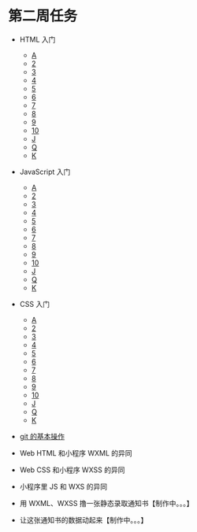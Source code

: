 # 第二周任务

- HTML 入门
	- [A](https://github.com/joephon/open-lession/blob/master/HTML/block/A.md)
	- [2](https://github.com/joephon/open-lession/blob/master/HTML/block/2.md)
	- [3](https://github.com/joephon/open-lession/blob/master/HTML/block/3.md)
	- [4](https://github.com/joephon/open-lession/blob/master/HTML/block/4.md)
	- [5](https://github.com/joephon/open-lession/blob/master/HTML/block/5.md)
	- [6](https://github.com/joephon/open-lession/blob/master/HTML/block/6.md)
	- [7](https://github.com/joephon/open-lession/blob/master/HTML/block/7.md)
	- [8](https://github.com/joephon/open-lession/blob/master/HTML/block/8.md)
	- [9](https://github.com/joephon/open-lession/blob/master/HTML/block/9.md)
	- [10](https://github.com/joephon/open-lession/blob/master/HTML/block/10.md)
	- [J](https://github.com/joephon/open-lession/blob/master/HTML/block/J.md)
	- [Q](https://github.com/joephon/open-lession/blob/master/HTML/block/Q.md)
	- [K](https://github.com/joephon/open-lession/blob/master/HTML/block/K.md)


- JavaScript 入门
	- [A](https://github.com/joephon/open-lession/blob/master/JavaScript/block/A.md)
	- [2](https://github.com/joephon/open-lession/blob/master/JavaScript/block/2.md)
	- [3](https://github.com/joephon/open-lession/blob/master/JavaScript/block/3.md)
	- [4](https://github.com/joephon/open-lession/blob/master/JavaScript/block/4.md)
	- [5](https://github.com/joephon/open-lession/blob/master/JavaScript/block/5.md)
	- [6](https://github.com/joephon/open-lession/blob/master/JavaScript/block/6.md)
	- [7](https://github.com/joephon/open-lession/blob/master/JavaScript/block/7.md)
	- [8](https://github.com/joephon/open-lession/blob/master/JavaScript/block/8.md)
	- [9](https://github.com/joephon/open-lession/blob/master/JavaScript/block/9.md)
	- [10](https://github.com/joephon/open-lession/blob/master/JavaScript/block/10.md)
	- [J](https://github.com/joephon/open-lession/blob/master/JavaScript/block/J.md)
	- [Q](https://github.com/joephon/open-lession/blob/master/JavaScript/block/Q.md)
	- [K](https://github.com/joephon/open-lession/blob/master/JavaScript/block/K.md)

- CSS 入门
	- [A](https://github.com/joephon/open-lession/blob/master/CSS/block/A.md)
	- [2](https://github.com/joephon/open-lession/blob/master/CSS/block/2.md)
	- [3](https://github.com/joephon/open-lession/blob/master/CSS/block/3.md)
	- [4](https://github.com/joephon/open-lession/blob/master/CSS/block/4.md)
	- [5](https://github.com/joephon/open-lession/blob/master/CSS/block/5.md)
	- [6](https://github.com/joephon/open-lession/blob/master/CSS/block/6.md)
	- [7](https://github.com/joephon/open-lession/blob/master/CSS/block/7.md)
	- [8](https://github.com/joephon/open-lession/blob/master/CSS/block/8.md)
	- [9](https://github.com/joephon/open-lession/blob/master/CSS/block/9.md)
	- [10](https://github.com/joephon/open-lession/blob/master/CSS/block/10.md)
	- [J](https://github.com/joephon/open-lession/blob/master/CSS/block/J.md)
	- [Q](https://github.com/joephon/open-lession/blob/master/CSS/block/Q.md)
	- [K](https://github.com/joephon/open-lession/blob/master/CSS/block/K.md)

- [git 的基本操作](https://github.com/public-class/season-one/tree/master/source/git-tutorail.pdf)

- Web HTML 和小程序 WXML 的异同

- Web CSS 和小程序 WXSS 的异同

- 小程序里 JS 和 WXS 的异同

- 用 WXML、WXSS 撸一张静态录取通知书【制作中。。。】

- 让这张通知书的数据动起来【制作中。。。】

